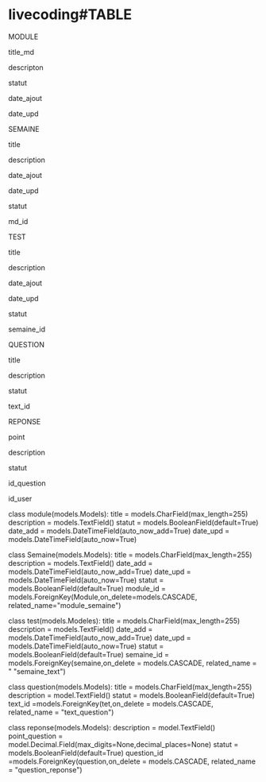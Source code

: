 # livecoding#TABLE
   
 MODULE 
 
 title_md
 
 descripton
 
 statut
 
 date_ajout
 
 date_upd
  
 
 
 SEMAINE
 
 title
 
 description
 
 date_ajout
 
 date_upd
 
 statut
 
md_id
 
 
 
 
 TEST
 
 title
 
 description
 
 date_ajout
 
 date_upd
 
 statut
 
 semaine_id
 
 
 
 QUESTION
 
 title
 
 description
 
 statut
 
 text_id
 
 
 REPONSE
 
 point
 
 description
 
 statut
 
 id_question
 
 id_user
 
class module(models.Models): 
    title = models.CharField(max_length=255)    
    description = models.TextField()
    statut = models.BooleanField(default=True)
    date_add = models.DateTimeField(auto_now_add=True)
    date_upd = models.DateTimeField(auto_now=True)
            
            
            
            
    
class Semaine(models.Models):
    title = models.CharField(max_length=255)
    description = models.TextField()
    date_add = models.DateTimeField(auto_now_add=True)
    date_upd = models.DateTimeField(auto_now=True)
    statut = models.BooleanField(default=True)
    module_id = models.ForeignKey(Module,on_delete=models.CASCADE, related_name="module_semaine")
    
    
    
class  test(models.Modeles):
    title = models.CharField(max_length=255)
    description = models.TextField()
    date_add = models.DateTimeField(auto_now_add=True)
    date_upd = models.DateTimeField(auto_now=True)
    statut = models.BooleanField(default=True)
    semaine_id =  models.ForeignKey(semaine,on_delete = models.CASCADE, related_name = " "semaine_text")
   
    
class question(models.Models):
     title = models.CharField(max_length=255)
     description = model.TextField()
     statut = models.BooleanField(default=True)
     text_id =models.ForeignKey(tet,on_delete = models.CASCADE, related_name = "text_question")
    
    
    
class reponse(models.Models):
     description = model.TextField()
     point_question = model.Decimal.Field(max_digits=None,decimal_places=None)
     statut = models.BooleanField(default=True)
     question_id =models.ForeignKey(question,on_delete = models.CASCADE, related_name = "question_reponse")
        
    
